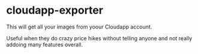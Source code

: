 cloudapp-exporter
=================

This will get all your images from yoour Cloudapp account.

Useful when they do crazy price hikes without telling anyone and not really addoing many features overall.
